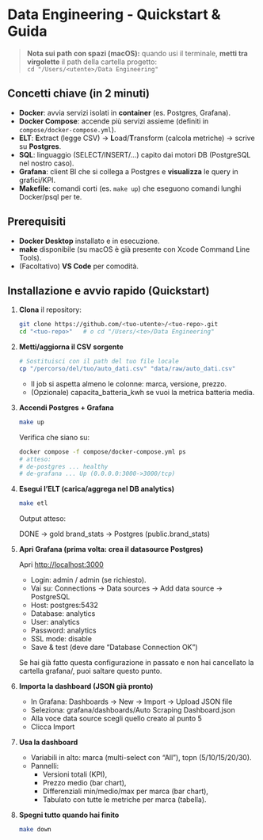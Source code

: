 # Data Engineering - Quickstart & Guida

> **Nota sui path con spazi (macOS):** quando usi il terminale, **metti tra virgolette** il path della cartella progetto:  
> `cd "/Users/<utente>/Data Engineering"`

## Concetti chiave (in 2 minuti)

- **Docker**: avvia servizi isolati in **container** (es. Postgres, Grafana).  
- **Docker Compose**: accende più servizi assieme (definiti in `compose/docker-compose.yml`).
- **ELT**: **E**xtract (legge CSV) → **L**oad/**T**ransform (calcola metriche) → scrive su **Postgres**.
- **SQL**: linguaggio (SELECT/INSERT/…) capito dai motori DB (PostgreSQL nel nostro caso).
- **Grafana**: client BI che si collega a Postgres e **visualizza** le query in grafici/KPI.
- **Makefile**: comandi corti (es. `make up`) che eseguono comandi lunghi Docker/psql per te.

## Prerequisiti

- **Docker Desktop** installato e in esecuzione.
- **make** disponibile (su macOS è già presente con Xcode Command Line Tools).
- (Facoltativo) **VS Code** per comodità.

## Installazione e avvio rapido (Quickstart)

1. **Clona** il repository:
   ```bash
   git clone https://github.com/<tuo-utente>/<tuo-repo>.git
   cd "<tuo-repo>"   # o cd "/Users/<te>/Data Engineering"
   ```

2. **Metti/aggiorna il CSV sorgente**
   ```bash
   # Sostituisci con il path del tuo file locale
   cp "/percorso/del/tuo/auto_dati.csv" "data/raw/auto_dati.csv"
   ```
   - Il job si aspetta almeno le colonne: marca, versione, prezzo.
   - (Opzionale) capacita_batteria_kwh se vuoi la metrica batteria media.

3. **Accendi Postgres + Grafana**

   ```bash
   make up
   ```

   Verifica che siano su:
   ```bash
   docker compose -f compose/docker-compose.yml ps
   # atteso:
   # de-postgres ... healthy
   # de-grafana ... Up (0.0.0.0:3000->3000/tcp)
   ```

4. **Esegui l’ELT (carica/aggrega nel DB analytics)**

   ```bash
   make etl
   ```

   Output atteso:
   
   DONE → gold brand_stats → Postgres (public.brand_stats)

5. **Apri Grafana (prima volta: crea il datasource Postgres)**

   Apri [http://localhost:3000](http://localhost:3000)

   - Login: admin / admin (se richiesto).
   - Vai su: Connections → Data sources → Add data source → PostgreSQL
   - Host: postgres:5432
   - Database: analytics
   - User: analytics
   - Password: analytics
   - SSL mode: disable
   - Save & test (deve dare “Database Connection OK”)

   Se hai già fatto questa configurazione in passato e non hai cancellato la cartella grafana/, puoi saltare questo punto.

6. **Importa la dashboard (JSON già pronto)**
   - In Grafana: Dashboards → New → Import → Upload JSON file
   - Seleziona: grafana/dashboards/Auto Scraping Dashboard.json
   - Alla voce data source scegli quello creato al punto 5
   - Clicca Import

7. **Usa la dashboard**
   - Variabili in alto: marca (multi-select con “All”), topn (5/10/15/20/30).
   - Pannelli:
     - Versioni totali (KPI),
     - Prezzo medio (bar chart),
     - Differenziali min/medio/max per marca (bar chart),
     - Tabulato con tutte le metriche per marca (tabella).

8. **Spegni tutto quando hai finito**

   ```bash
   make down
   ```
